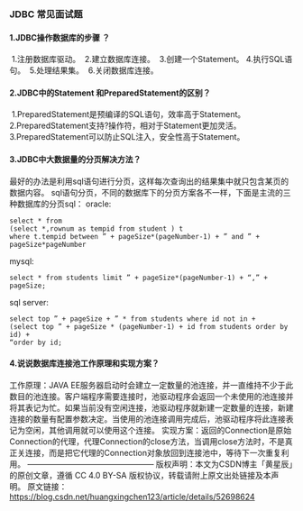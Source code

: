 ### JDBC 常见面试题

#### 1.JDBC操作数据库的步骤 ？

​	1.注册数据库驱动。
​	2.建立数据库连接。
​	3.创建一个Statement。
​	4.执行SQL语句。
​	5.处理结果集。
​	6.关闭数据库连接。

#### 2.JDBC中的Statement 和PreparedStatement的区别？

​	1.PreparedStatement是预编译的SQL语句，效率高于Statement。
​	2.PreparedStatement支持?操作符，相对于Statement更加灵活。
​	3.PreparedStatement可以防止SQL注入，安全性高于Statement。

#### 3.JDBC中大数据量的分页解决方法？

最好的办法是利用sql语句进行分页，这样每次查询出的结果集中就只包含某页的数据内容。
sql语句分页，不同的数据库下的分页方案各不一样，下面是主流的三种数据库的分页sql：
oracle:

```mysql
select * from
(select *,rownum as tempid from student ) t
where t.tempid between ” + pageSize*(pageNumber-1) + ” and ” + pageSize*pageNumber
```

mysql:

```mysql
select * from students limit ” + pageSize*(pageNumber-1) + “,” + pageSize;
```

sql server:

```mysql
select top ” + pageSize + ” * from students where id not in +
(select top ” + pageSize * (pageNumber-1) + id from students order by id) +
“order by id;
```

#### 4.说说数据库连接池工作原理和实现方案？

工作原理：JAVA EE服务器启动时会建立一定数量的池连接，并一直维持不少于此数目的池连接。客户端程序需要连接时，池驱动程序会返回一个未使用的池连接并将其表记为忙。如果当前没有空闲连接，池驱动程序就新建一定数量的连接，新建连接的数量有配置参数决定。当使用的池连接调用完成后，池驱动程序将此连接表记为空闲，其他调用就可以使用这个连接。
实现方案：返回的Connection是原始Connection的代理，代理Connection的close方法，当调用close方法时，不是真正关连接，而是把它代理的Connection对象放回到连接池中，等待下一次重复利用。
————————————————
版权声明：本文为CSDN博主「黄星辰」的原创文章，遵循 CC 4.0 BY-SA 版权协议，转载请附上原文出处链接及本声明。
原文链接：https://blog.csdn.net/huangxingchen123/article/details/52698624